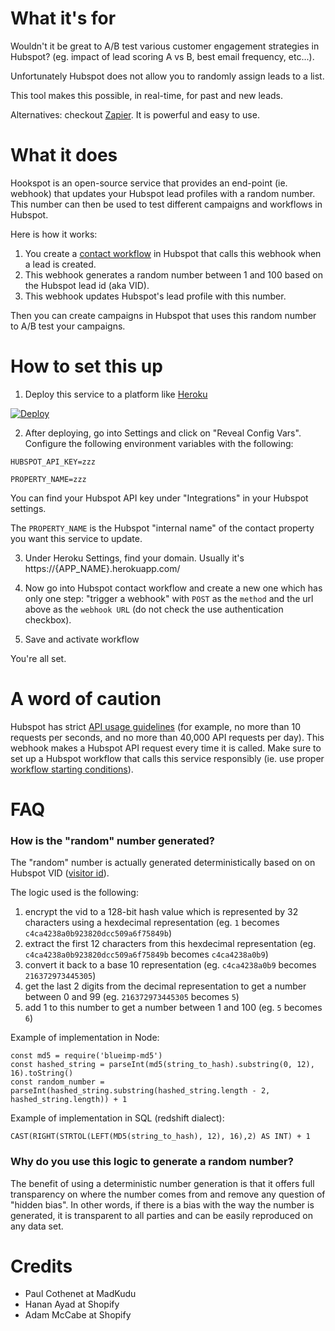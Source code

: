 # What it's for

Wouldn't it be great to A/B test various customer engagement strategies in Hubspot? (eg. impact of lead scoring A vs B, best email frequency, etc...).

Unfortunately Hubspot does not allow you to randomly assign leads to a list.

This tool makes this possible, in real-time, for past and new leads.

Alternatives: checkout [Zapier](https://zapier.com/). It is powerful and easy to use.

# What it does

Hookspot is an open-source service that provides an end-point (ie. webhook) that updates your Hubspot lead profiles with a random number. This number can then be used to test different campaigns and workflows in Hubspot.

Here is how it works:
1. You create a [contact workflow](https://knowledge.hubspot.com/articles/kcs_article/workflows/how-do-i-use-webhooks-with-hubspot-workflows) in Hubspot that calls this webhook when a lead is created.
2. This webhook generates a random number between 1 and 100 based on the Hubspot lead id (aka VID).
3. This webhook updates Hubspot's lead profile with this number.

Then you can create campaigns in Hubspot that uses this random number to A/B test your campaigns.

# How to set this up

1. Deploy this service to a platform like [Heroku](https://www.heroku.com/)

[![Deploy](https://www.herokucdn.com/deploy/button.svg)](https://heroku.com/deploy)

2. After deploying, go into Settings and click on "Reveal Config Vars". Configure the following environment variables with the following:

```
HUBSPOT_API_KEY=zzz

PROPERTY_NAME=zzz
```

You can find your Hubspot API key under "Integrations" in your Hubspot settings.

The `PROPERTY_NAME` is the Hubspot "internal name" of the contact property you want this service to update.

3. Under Heroku Settings, find your domain. Usually it's https://{APP_NAME}.herokuapp.com/

4. Now go into Hubspot contact workflow and create a new one which has only one step: "trigger a webhook" with `POST` as the `method` and the url above as the `webhook URL` (do not check the use authentication checkbox).

5. Save and activate workflow

You're all set.

# A word of caution

Hubspot has strict [API usage guidelines](https://developers.hubspot.com/apps/api_guidelines) (for example, no more than 10 requests per seconds, and no more than 40,000 API requests per day). This webhook makes a Hubspot API request every time it is called. Make sure to set up a Hubspot workflow that calls this service responsibly (ie. use proper [workflow starting conditions](https://developers.hubspot.com/docs/faq/working-within-the-hubspot-api-rate-limits)).

# FAQ

### How is the "random" number generated?
The "random" number is actually generated deterministically based on on Hubspot VID ([visitor id](https://developers.hubspot.com/docs/methods/contacts/get_contact)).

The logic used is the following:
1. encrypt the vid to a 128-bit hash value which is represented by 32 characters using a hexdecimal representation (eg. `1` becomes `c4ca4238a0b923820dcc509a6f75849b`)
2. extract the first 12 characters from this hexdecimal representation (eg. `c4ca4238a0b923820dcc509a6f75849b` becomes `c4ca4238a0b9`)
3. convert it back to a base 10 representation (eg. `c4ca4238a0b9` becomes `216372973445305`)
4. get the last 2 digits from the decimal representation to get a number between 0 and 99 (eg. `216372973445305` becomes `5`)
5. add 1 to this number to get a number between 1 and 100 (eg. `5` becomes `6`)

Example of implementation in Node:
```
const md5 = require('blueimp-md5')
const hashed_string = parseInt(md5(string_to_hash).substring(0, 12), 16).toString()
const random_number = parseInt(hashed_string.substring(hashed_string.length - 2, hashed_string.length)) + 1
```

Example of implementation in SQL (redshift dialect):
```
CAST(RIGHT(STRTOL(LEFT(MD5(string_to_hash), 12), 16),2) AS INT) + 1
```

### Why do you use this logic to generate a random number?
The benefit of using a deterministic number generation is that it offers full transparency on where the number comes from and remove any question of "hidden bias". In other words, if there is a bias with the way the number is generated, it is transparent to all parties and can be easily reproduced on any data set.

# Credits
- Paul Cothenet at MadKudu
- Hanan Ayad at Shopify
- Adam McCabe at Shopify
